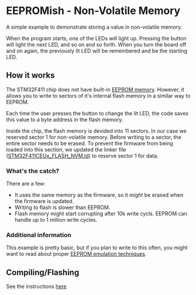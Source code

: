 # EEPROMish - Non-Volatile Memory

A simple example to demonstrate storing a value in non-volatile memory.

When the program starts, one of the LEDs will light up. Pressing the button will light the next LED, and so on and so forth. When you turn the board off and on again, the previously lit LED will be remembered and be the starting LED.

## How it works
The STM32F411 chip does not have built-in [EEPROM memory](https://en.wikipedia.org/wiki/EEPROM). However, it allows you to write to sectors of it's internal flash memory in a similar way to EEPROM. 

Each time the user presses the button to change the lit LED, the code saves this value to a byte address in the flash memory.

Inside the chip, the flash memory is devided into 11 sectors. In our case we reserved sector 1 for non-volatile memory. Before writing to a sector, the entire sector needs to be erased. To prevent the firmware from being loaded into this section, we updated the linker file ([STM32F411CEUx_FLASH_NVM.ld](./STM32F411CEUx_FLASH_NVM.ld)) to reserve sector 1 for data.

### What's the catch?
There are a few:

* It uses the same memory as the firmware, so it _might_ be erased when the firmware is updated.
* Writing to flash is slower than EEPROM.
* Flash memory might start corrupting after 10k write cycls. EEPROM can handle up to 1 million write cycles.

### Additional information
This example is pretty basic, but if you plan to write to this often, you might want to read about proper [EEPROM emulation techniques](https://www.st.com/resource/en/application_note/dm00036065-eeprom-emulation-in-stm32f40xstm32f41x-microcontrollers-stmicroelectronics.pdf).

## Compiling/Flashing
See the instructions [here](../README.md)